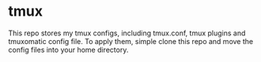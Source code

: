 # tmux
This repo stores my tmux configs, including tmux.conf, tmux plugins and tmuxomatic config file.
To apply them, simple clone this repo and move the config files into your home directory.
